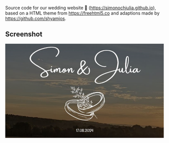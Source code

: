 Source code for our wedding website 👫 (https://simonochjulia.github.io), based on a HTML theme from https://freehtml5.co and adaptions made by https://github.com/shyamjos.

## Screenshot
![screenshot](https://github.com/simonochjulia/simonochjulia.github.io/blob/main/images/og.jpg)
